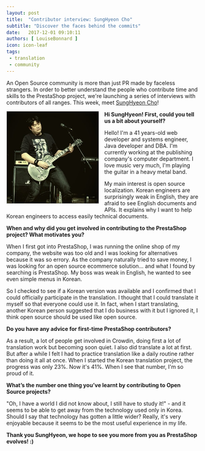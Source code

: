```yaml
---
layout: post
title:  "Contributor interview: SungHyeon Cho"
subtitle: "Discover the faces behind the commits"
date:   2017-12-01 09:10:11
authors: [ LouiseBonnard ]
icon: icon-leaf
tags:
 - translation
 - community
---
```


An Open Source community is more than just PR made by faceless strangers. In order to better understand the people who contribute time and skills to the PrestaShop project, we're launching a series of interviews with contributors of all ranges. This week, meet [SungHyeon Cho](https://crowdin.com/profile/jaymz9634)!


<img style="border: 1px solid #CCC; float: left; margin: 0 1em 1em 0;" width="240" height="240" src="/assets/images/2017/11/sunghyeon-cho.png">


**Hi SungHyeon! First, could you tell us a bit about yourself?**

Hello! I'm a 41 years-old web developer and systems engineer, Java developer and DBA. I'm currently working at the publishing company's computer department. I love music very much, I'm playing the guitar in a heavy metal band.

My main interest is open source localization. Korean engineers are surprisingly weak in English, they are afraid to see English documents and APIs. It explains why I want to help Korean engineers to access easily technical documents.


**When and why did you get involved in contributing to the PrestaShop project? What motivates you?**

When I first got into PrestaShop, I was running the online shop of my company, the website was too old and I was looking for alternatives because it was so errory. As the company naturally tried to save money, I was looking for an open source ecommerce solution… and what I found by searching is PrestaShop. My boss was weak in English, he wanted to see even simple menus in Korean.

So I checked to see if a Korean version was available and I confirmed that I could officially participate in the translation. I thought that I could translate it myself so that everyone could use it. In fact, when I start translating, another Korean person suggested that I do business with it but I ignored it, I think open source should be used like open source.


**Do you have any advice for first-time PrestaShop contributors?**

As a result, a lot of people get involved in Crowdin, doing first a lot of translation work but becoming soon quiet. I also did translate a lot at first. But after a while I felt I had to practice translation like a daily routine rather than doing it all at once. When I started the Korean translation project, the progress was only 23%. Now it's 41%. When I see that number, I'm so proud of it.


**What’s the number one thing you’ve learnt by contributing to Open Source projects?**

"Oh, I have a world I did not know about, I still have to study it!" - and it seems to be able to get away from the technology used only in Korea. Should I say that technology has gotten a little wider? Really, it's very enjoyable because it seems to be the most useful experience in my life.


**Thank you SungHyeon, we hope to see you more from you as PrestaShop evolves! :)**
